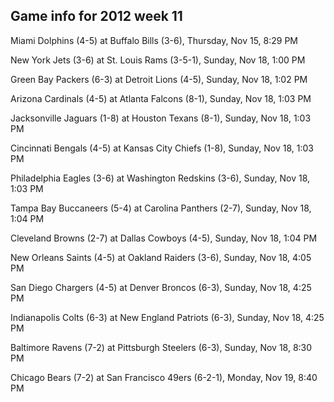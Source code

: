 ## Game info for 2012 week 11
Miami Dolphins (4-5) at Buffalo Bills (3-6), Thursday, Nov 15, 8:29 PM



New York Jets (3-6) at St. Louis Rams (3-5-1), Sunday, Nov 18, 1:00 PM

Green Bay Packers (6-3) at Detroit Lions (4-5), Sunday, Nov 18, 1:02 PM

Arizona Cardinals (4-5) at Atlanta Falcons (8-1), Sunday, Nov 18, 1:03 PM

Jacksonville Jaguars (1-8) at Houston Texans (8-1), Sunday, Nov 18, 1:03 PM

Cincinnati Bengals (4-5) at Kansas City Chiefs (1-8), Sunday, Nov 18, 1:03 PM

Philadelphia Eagles (3-6) at Washington Redskins (3-6), Sunday, Nov 18, 1:03 PM

Tampa Bay Buccaneers (5-4) at Carolina Panthers (2-7), Sunday, Nov 18, 1:04 PM

Cleveland Browns (2-7) at Dallas Cowboys (4-5), Sunday, Nov 18, 1:04 PM



New Orleans Saints (4-5) at Oakland Raiders (3-6), Sunday, Nov 18, 4:05 PM

San Diego Chargers (4-5) at Denver Broncos (6-3), Sunday, Nov 18, 4:25 PM

Indianapolis Colts (6-3) at New England Patriots (6-3), Sunday, Nov 18, 4:25 PM



Baltimore Ravens (7-2) at Pittsburgh Steelers (6-3), Sunday, Nov 18, 8:30 PM



Chicago Bears (7-2) at San Francisco 49ers (6-2-1), Monday, Nov 19, 8:40 PM

